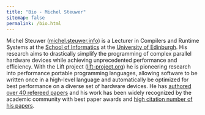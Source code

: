 ```yaml
---
title: "Bio - Michel Steuwer"
sitemap: false
permalink: /bio.html
---
```


Michel Steuwer ([michel.steuwer.info](https://michel.steuwer.info)) is a Lecturer in Compilers and Runtime Systems at the [School of Informatics](https://www.ed.ac.uk/informatics/) at the [University of Edinburgh](https://www.ed.ac.uk).
His research aims to drastically simplify the programming of complex parallel hardware devices while achieving
unprecedented performance and efficiency.
With the Lift project ([lift-project.org](http://www.lift-project.org)) he is pioneering research into performance portable programming languages, allowing software to be written once in a high-level language and automatically be optimized for best
performance on a diverse set of hardware devices.
He has [authored over 40 refereed papers](https://michel.steuwer.info/publications/) and his work has been widely recognized by the academic community with best paper awards and [high citation number of his papers](https://scholar.google.com/citations?user=XdXJRZEAAAAJ).

